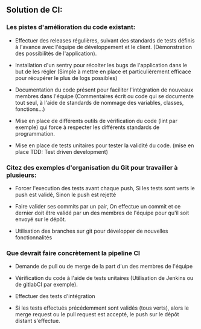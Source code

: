 ## Solution de CI:

### Les pistes d'amélioration du code existant:

* Effectuer des releases régulières, suivant des standards de tests définis à l'avance avec l'équipe de développement et le client. (Démonstration des possibilités de l'application).

* Installation d'un sentry pour récolter les bugs de l'application dans le but de les régler (Simple à mettre en place et particulièrement efficace pour récupérer le plus de logs possibles)

* Documentation du code présent pour faciliter l'intégration de nouveaux membres dans l'équipe (Commentaires écrit ou code qui se documente tout seul, à l'aide de standards de nommage des variables, classes, fonctions...)

* Mise en place de différents outils de vérification du code (lint par exemple) qui force à respecter les différents standards de programmation.

* Mise en place de tests unitaires pour tester la validité du code. (mise en place TDD: Test driven development)



### Citez des exemples d'organisation du Git pour travailler à plusieurs:

* Forcer l'execution des tests avant chaque push, Si les tests sont verts le push est validé, Sinon le push est rejetté

* Faire valider ses commits par un pair, On effectue un commit et ce dernier doit être validé par un des membres de l'équipe pour qu'il soit envoyé sur le dépôt.

* Utilisation des branches sur git pour développer de nouvelles fonctionnalités

### Que devrait faire concrètement la pipeline CI

* Demande de pull ou de merge de la part d'un des membres de l'équipe

* Vérification du code à l'aide de tests unitaires (Utilisation de Jenkins ou de gitlabCI par exemple).

* Effectuer des tests d'intégration

* Si les tests effectués précédemment sont validés (tous verts), alors le merge request ou le pull request est accepté, le push sur le dépôt distant s'effectue.
